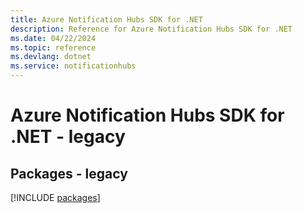 ```yaml
---
title: Azure Notification Hubs SDK for .NET
description: Reference for Azure Notification Hubs SDK for .NET
ms.date: 04/22/2024
ms.topic: reference
ms.devlang: dotnet
ms.service: notificationhubs
---
```

# Azure Notification Hubs SDK for .NET - legacy
## Packages - legacy
[!INCLUDE [packages](notification-hubs-index.md)]